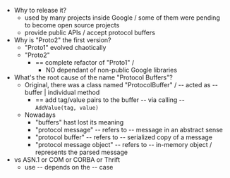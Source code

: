 * Why to release it?
  * used by many projects inside Google / some of them were pending to become open source projects
  * provide public APIs / accept protocol buffers
* Why is "Proto2" the first version?
  * "Proto1" evolved chaotically
  * "Proto2"
    * == complete refactor of "Proto1" /
      * NO dependant of non-public Google libraries
* What's the root cause of the name "Protocol Buffers"?
  * Original, there was a class named "ProtocolBuffer" / -- acted as -- buffer | individual method
    * == add tag/value pairs to the buffer -- via calling -- `AddValue(tag, value)`
  * Nowadays
    * "buffers" hast lost its meaning
    * "protocol message" -- refers to -- message in an abstract sense
    * "protocol buffer" -- refers to -- serialized copy of a message
    * "protocol message object" -- refers to -- in-memory object / represents the parsed message
* vs ASN.1 or COM or CORBA or Thrift
  * use -- depends on the -- case